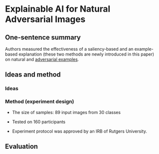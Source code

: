 # Explainable AI for Natural Adversarial Images

## One-sentence summary

Authors measured the effectiveness of a saliency-based and an example-based explanation (these two methods are newly introduced in this paper) on natural and [adversarial examples](https://arxiv.org/pdf/1907.07174.pdf).

## Ideas and method

### Ideas

### Method (experiment design)

- The size of samples: 89 input images from 30 classes

- Tested on 160 participants

- Experiment protocol was approved by an IRB of Rutgers University.

## Evaluation

